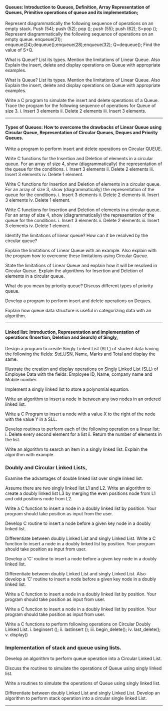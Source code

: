 

#### Queues: Introduction to Queues, Definition, Array Representation of Queues, Primitive operations of queue and its implementation; 


Represent diagrammatically the following sequence of operations on an empty stack.
Push (54); push (52); pop (); push (55); push (62); S=pop ();
Represent diagrammatically the following sequence of operations on an empty queue.
enqueue(21); enqueue(24);dequeue();enqueue(28);enqueue(32);
Q=dequeue();
Find the value of S+Q.

What is Queue? List its types. Mention the limitations of Linear Queue. Also Explain the insert, delete and display operations on Queue with appropriate examples.

What is Queue? List its types. Mention the limitations of Linear Queue. Also Explain the insert, delete and display operations on Queue with appropriate examples.

Write a C program to simulate the insert and delete operations of a Queue. Trace the program for the following sequence of operations for Queue of
size 3.
i. Insert 3 elements ii. Delete 2 elements iii. Insert 3 elements.



_____

#### Types of Queues: How to overcome the drawbacks of Linear Queue using Circular Queue, Representation of Circular Queues, Deques and Priority Queues.


Write a program to perform insert and delete operations on Circular QUEUE.

Write C functions for the Insertion and Deletion of elements in a circular queue. For an array of size 4, show (diagrammatically) the representation of the queue for the conditions.  i. Insert 3 elements   ii. Delete 2 elements  iii. Insert 3 elements    iv. Delete 1 element.

Write C functions for Insertion and Deletion of elements in a circular queue. For an array of size 3, show (diagrammatically) the representation of the queue for the conditions.  i. Insert 3 elements   ii. Delete 2 elements   iii. Insert 3 elements   iv. Delete 1 element.

Write C functions for Insertion and Deletion of elements in a circular queue. For an array of size 4, show (diagrammatically) the representation of the queue for the conditions.
i. Insert 3 elements   ii. Delete 2 elements   iii. Insert 3 elements   iv. Delete 1 element.


Identify the limitations of linear queue? How can it be resolved by the circular queue?

Explain the limitations of Linear Queue with an example. Also explain with the program how to overcome these limitations using Circular Queue.

State the limitations of Linear Queue and explain how it will be resolved in Circular Queue. Explain the algorithms for Insertion and Deletion of elements in a circular queue.


What do you mean by priority queue? Discuss different types of priority queue.

Develop a program to perform insert and delete operations on Deques.

Explain how queue data structure is useful in categorizing data with an algorithm.


_____

#### Linked list: Introduction, Representation and implementation of operations (Insertion, Deletion and Search) of Singly, 


Design a program to create Singly Linked List (SLL) of student data having the following the fields: Std_USN, Name, Marks and Total and display the same.

Illustrate the creation and display operations on Singly Linked List (SLL) of Employee Data with the fields: Employee ID, Name, company name and Mobile number.

Implement a singly linked list to store a polynomial equation.


Write an algorithm to insert a node in between any two nodes in an ordered linked list.

Write a C Program to insert a node with a value X to the right of the node with the value Y in a SLL.

Develop routines to perform each of the following operation on a linear list:
i. Delete every second element for a list
ii. Return the number of elements in the list.

Write an algorithm to search an item in a singly linked list. Explain the algorithm with example.



### Doubly and Circular Linked Lists,

Examine the advantages of double linked list over single linked list.

Assume there are two singly linked list L1 and L2. Write an algorithm to create a doubly linked list L3 by merging the even positions node from L1 and odd positions node from L2.

Write a C function to insert a node in a doubly linked list by position. Your program should take position as input from the user.

Develop C routine to insert a node before a given key node in a doubly linked list.

Differentiate between doubly Linked List and singly Linked List. Write a C function to insert a node in a doubly linked list by position. Your program should take position as input from user.

Develop a ‘C’ routine to insert a node before a given key node in a doubly linked list.

Differentiate between doubly Linked List and singly Linked List. Also develop a ‘C’ routine to insert a node before a given key node in a doubly linked list.

Write a C function to insert a node in a doubly linked list by position. Your program should take position as input from user.

Write a C function to insert a node in a doubly linked list by position. Your program should take position as input from user.




Write a C functions to perform following operations on Circular Doubly Linked List.   i. beginsert ();   ii. lastinsert ();    iii. begin_delete();   iv. last_delete();   v. display()






###  Implementation of stack and queue using lists.

Develop an algorithm to perform queue operation into a Circular Linked List.

Discuss the routines to simulate the operations of Queue using singly linked list.

Write a routines to simulate the operations of Queue using singly linked list.

Differentiate between doubly Linked List and singly Linked List. Develop an algorithm to perform stack operation into a circular single linked List.



___
